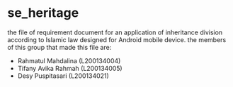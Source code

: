 # se_heritage
the file of requirement document for an application of 
inheritance division according to Islamic law designed for Android mobile device.
the members of this group that made this file are:
- Rahmatul Mahdalina (L200134004)
- Tifany Avika Rahmah (L200134005)
- Desy Puspitasari (L200134021)
